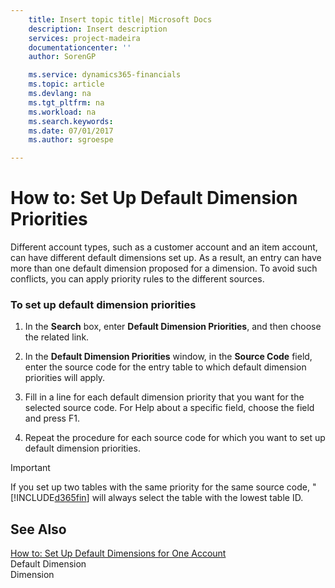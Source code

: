 ```yaml
---
    title: Insert topic title| Microsoft Docs
    description: Insert description
    services: project-madeira
    documentationcenter: ''
    author: SorenGP

    ms.service: dynamics365-financials
    ms.topic: article
    ms.devlang: na
    ms.tgt_pltfrm: na
    ms.workload: na
    ms.search.keywords:
    ms.date: 07/01/2017
    ms.author: sgroespe

---
```

# How to: Set Up Default Dimension Priorities
Different account types, such as a customer account and an item account, can have different default dimensions set up. As a result, an entry can have more than one default dimension proposed for a dimension. To avoid such conflicts, you can apply priority rules to the different sources.  
  
### To set up default dimension priorities  
  
1.  In the **Search** box, enter **Default Dimension Priorities**, and then choose the related link.  
  
2.  In the **Default Dimension Priorities** window, in the **Source Code** field, enter the source code for the entry table to which default dimension priorities will apply.  
  
3.  Fill in a line for each default dimension priority that you want for the selected source code. For Help about a specific field, choose the field and press F1.  
  
4.  Repeat the procedure for each source code for which you want to set up default dimension priorities.  
  
> [!IMPORTANT]  
>  If you set up two tables with the same priority for the same source code, "[!INCLUDE[d365fin](../../includes/d365fin_md.md)] will always select the table with the lowest table ID.  
  
## See Also  
 [How to: Set Up Default Dimensions for One Account](../how-to-set-up-default-dimensions-for-one-account.md)   
 Default Dimension   
 Dimension
